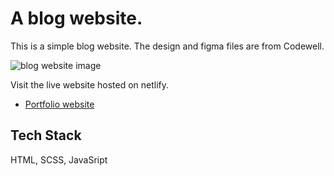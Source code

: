# A blog website.

This is a simple blog website. The design and figma files are from Codewell.

![blog website image](https://user-images.githubusercontent.com/63976985/226126488-95841cba-909e-4164-8710-eeb60e3c5beb.jpg)

Visit the live website hosted on netlify.

- [Portfolio website](https://codewellblog.netlify.app/)

## Tech Stack

HTML, SCSS, JavaSript
